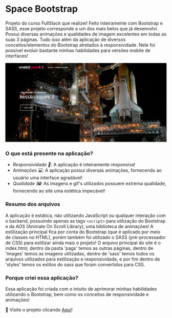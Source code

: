 # Space Bootstrap
Projeto do curso FullStack que realizei! Feito inteiramente com Bootstrap e SASS, esse projeto corresponde a um dos mais belos que já desenvolvi. Possui diversas animações e qualidades de imagem excelentes em todas as suas 3 páginas. Tudo isso além da aplicação de diversos conceitos/elementos do Bootstrap atrelados à responsividade. Nele foi possível evoluir bastante minhas habilidades para versões mobile de interfaces!

<p align="center">
<img src="https://github.com/Arthur-Candeia/space-bootstrap/blob/master/images/imgToReadme.png" >
</p>

### O que está presente na aplicação?
 - _Responsividade 📱:_ A aplicação é inteiramente responsiva!
 - _Animações 💻:_ A aplicação possui diversas animações, fornecendo ao usuário uma interface agradável!
 - _Qualidade 🖼️:_ As imagens e gif's utilizados possuem extrema qualidade, fornecendo ao site uma estética impecável!

### Resumo dos arquivos
A aplicação é estática, não utilizando JavaScript ou qualquer interação com o backend, possuindo apenas as tags `<script>` para utilização do Bootstrap e da AOS (Animate On Scroll Library), uma biblioteca de animações! A estilização principal fica por conta do Bootstrap (que é aplicado por meio de classes no HTML), porém também foi utilizado o SASS (pré-processador de CSS) para estilizar ainda mais o projeto! O arquivo principal do site é o index.html, dentro da pasta 'pags' temos as outras páginas, dentro de 'images' temos as imagens utilizadas, dentro de 'sass' temos todos os arquivos utilizados para estilização e responsividade, e por fim dentro de 'styles' temos os estilos do sass que foram convertidos para CSS.

### Porque criei essa aplicação?
Essa aplicação foi criada com o intuito de aprimorar minhas habilidades utilizando o Bootstrap, bem como os conceitos de responsividade e animações!

📄 Visite o projeto clicando [Aqui](https://arthur-candeia.github.io/space-bootstrap/)!